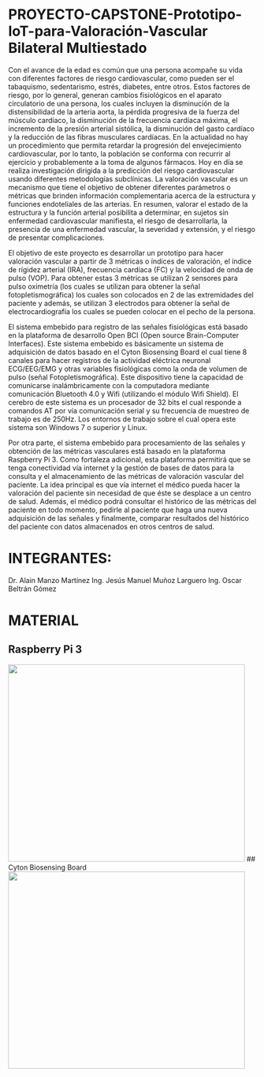 # PROYECTO-CAPSTONE-Prototipo-IoT-para-Valoración-Vascular Bilateral Multiestado
Con el avance de la edad es común que una persona acompañe su vida con diferentes factores de riesgo cardiovascular, como pueden ser el tabaquismo, sedentarismo, estrés, diabetes, entre otros. Estos factores de riesgo, por lo general, generan cambios fisiológicos en el aparato circulatorio de una persona, los cuales incluyen la disminución de la distensibilidad de la arteria aorta, la pérdida progresiva de la fuerza del músculo cardíaco, la disminución de la frecuencia cardíaca máxima, el incremento de la presión arterial sistólica, la disminución del gasto cardíaco y la reducción de las fibras musculares cardíacas. En la actualidad no hay un procedimiento que permita retardar la progresión del envejecimiento cardiovascular, por lo tanto, la población se conforma con recurrir al ejercicio y probablemente a la toma de algunos fármacos. Hoy en día se realiza investigación dirigida a la predicción del riesgo cardiovascular usando diferentes metodologías subclínicas. La valoración vascular es un mecanismo que tiene el objetivo de obtener diferentes parámetros o métricas que brinden información complementaria acerca de la estructura y funciones endoteliales de las arterias. En resumen, valorar el estado de la estructura y la función arterial posibilita a determinar, en sujetos sin enfermedad cardiovascular manifiesta, el riesgo de desarrollarla, la presencia de una enfermedad vascular, la severidad y extensión, y el riesgo de presentar complicaciones.

El objetivo de este proyecto es desarrollar un prototipo para hacer valoración vascular a partir de 3 métricas o índices de valoración, el índice de rígidez arterial (IRA), frecuencia cardíaca (FC) y la velocidad de onda de pulso (VOP). Para obtener estas 3 métricas se utilizan 2 sensores para pulso oximetría (los cuales se utilizan para obtener la señal fotopletismográfica) los cuales son colocados en 2 de las extremidades del paciente y además, se utilizan 3 electrodos para obtener la señal de electrocardiografía los cuales se pueden colocar en el pecho de la persona.

El sistema embebido para registro de las señales fisiológicas está basado en la plataforma de desarrollo Open BCI (Open source Brain-Computer Interfaces). Este sistema embebido es básicamente un sistema de adquisición de datos basado en el Cyton Biosensing Board el cual tiene 8 canales para hacer registros de la actividad eléctrica neuronal ECG/EEG/EMG y otras variables fisiológicas como la onda de volumen de pulso (señal Fotopletismográfica). Este dispositivo tiene la capacidad de comunicarse inalámbricamente con la computadora mediante comunicación Bluetooth 4.0 y Wifi (utilizando el módulo Wifi Shield). El cerebro de este sistema es un procesador de 32 bits el cual responde a comandos AT por vía comunicación serial y su frecuencia de muestreo de trabajo es de 250Hz. Los entornos de trabajo sobre el cual opera este sistema son Windows 7 o superior y Linux.

Por otra parte, el sistema embebido para procesamiento de las señales y obtención de las métricas vasculares está basado en la plataforma Raspberry Pi 3. Como fortaleza adicional, esta plataforma permitirá que se tenga conectividad vía internet y la gestión de bases de datos para la consulta y el almacenamiento de las métricas de valoración vascular del paciente. La idea principal es que vía internet el médico pueda hacer la valoración del paciente sin necesidad de que éste se desplace a un centro de salud. Además, el médico podrá consultar el histórico de las métricas del paciente en todo momento, pedirle al paciente que haga una nueva adquisición de las señales y finalmente, comparar resultados del histórico del paciente con datos almacenados en otros centros de salud.  

# INTEGRANTES:
Dr. Alain Manzo Martínez 
Ing. Jesús Manuel Muñoz Larguero
Ing. Oscar Beltrán Gómez

# MATERIAL
## Raspberry Pi 3
<img src="https://user-images.githubusercontent.com/95665770/182489391-2ee927f3-27df-4f56-a381-23f5c9e4ce86.png" width="480" height="400">
## Cyton Biosensing Board
<img src="https://user-images.githubusercontent.com/95665770/182492633-d595c1f7-4e3e-43d4-8337-10b2f2d65ec3.png" width="480" height="400">



